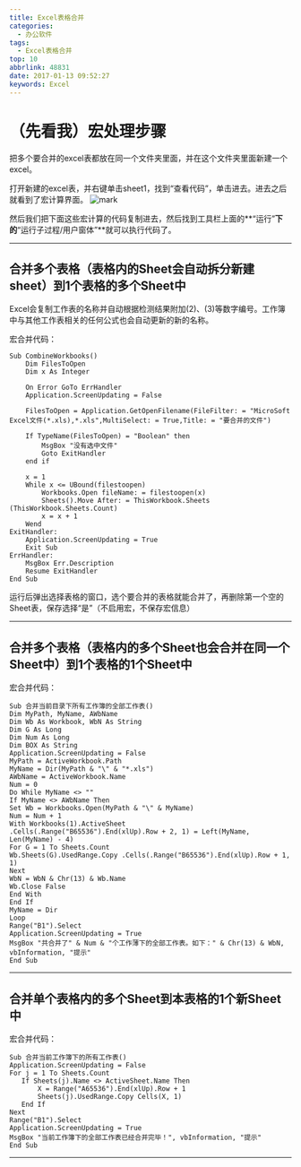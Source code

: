 ```yaml
---
title: Excel表格合并
categories:
  - 办公软件
tags:
  - Excel表格合并
top: 10
abbrlink: 48831
date: 2017-01-13 09:52:27
keywords: Excel
---
```


# （先看我）宏处理步骤

把多个要合并的excel表都放在同一个文件夹里面，并在这个文件夹里面新建一个excel。

打开新建的excel表，并右键单击sheet1，找到“查看代码”，单击进去。进去之后就看到了宏计算界面。
![mark](http://ofyfogrgx.bkt.clouddn.com/blog/20170113/103623152.png)

然后我们把下面这些宏计算的代码复制进去，然后找到工具栏上面的**“运行”**下的**“运行子过程/用户窗体”**就可以执行代码了。

---
## 合并多个表格（表格内的Sheet会自动拆分新建sheet）到1个表格的多个Sheet中
Excel会复制工作表的名称并自动根据检测结果附加(2)、(3)等数字编号。工作簿中与其他工作表相关的任何公式也会自动更新的新的名称。

宏合并代码：
```
Sub CombineWorkbooks()
    Dim FilesToOpen
    Dim x As Integer

    On Error GoTo ErrHandler
    Application.ScreenUpdating = False

    FilesToOpen = Application.GetOpenFilename(FileFilter: = "MicroSoft Excel文件(*.xls),*.xls",MultiSelect: = True,Title: = "要合并的文件")

    If TypeName(FilesToOpen) = "Boolean" then
        MsgBox "没有选中文件"
        Goto ExitHandler
    end if

    x = 1
    While x <= UBound(filestoopen)
        Workbooks.Open fileName: = filestoopen(x)
        Sheets().Move After: = ThisWorkbook.Sheets (ThisWorkbook.Sheets.Count)
        x = x + 1
    Wend
ExitHandler:
    Application.ScreenUpdating = True
    Exit Sub
ErrHandler:
    MsgBox Err.Description
    Resume ExitHandler
End Sub
```

运行后弹出选择表格的窗口，选个要合并的表格就能合并了，再删除第一个空的Sheet表，保存选择“是”（不启用宏，不保存宏信息）

---
## 合并多个表格（表格内的多个Sheet也会合并在同一个Sheet中）到1个表格的1个Sheet中
宏合并代码：
```
Sub 合并当前目录下所有工作簿的全部工作表()
Dim MyPath, MyName, AWbName
Dim Wb As Workbook, WbN As String
Dim G As Long
Dim Num As Long
Dim BOX As String
Application.ScreenUpdating = False
MyPath = ActiveWorkbook.Path
MyName = Dir(MyPath & "\" & "*.xls")
AWbName = ActiveWorkbook.Name
Num = 0
Do While MyName <> ""
If MyName <> AWbName Then
Set Wb = Workbooks.Open(MyPath & "\" & MyName)
Num = Num + 1
With Workbooks(1).ActiveSheet
.Cells(.Range("B65536").End(xlUp).Row + 2, 1) = Left(MyName, Len(MyName) - 4)
For G = 1 To Sheets.Count
Wb.Sheets(G).UsedRange.Copy .Cells(.Range("B65536").End(xlUp).Row + 1, 1)
Next
WbN = WbN & Chr(13) & Wb.Name
Wb.Close False
End With
End If
MyName = Dir
Loop
Range("B1").Select
Application.ScreenUpdating = True
MsgBox "共合并了" & Num & "个工作薄下的全部工作表。如下：" & Chr(13) & WbN, vbInformation, "提示"
End Sub
```

---
## 合并单个表格内的多个Sheet到本表格的1个新Sheet中
宏合并代码：
```
Sub 合并当前工作簿下的所有工作表()
Application.ScreenUpdating = False
For j = 1 To Sheets.Count
   If Sheets(j).Name <> ActiveSheet.Name Then
       X = Range("A65536").End(xlUp).Row + 1
       Sheets(j).UsedRange.Copy Cells(X, 1)
   End If
Next
Range("B1").Select
Application.ScreenUpdating = True
MsgBox "当前工作簿下的全部工作表已经合并完毕！", vbInformation, "提示"
End Sub
```





---